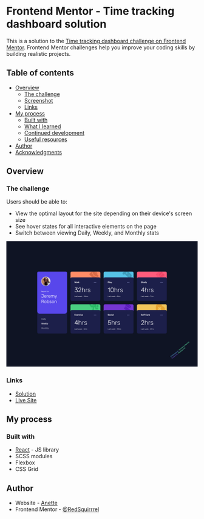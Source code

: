 # Frontend Mentor - Time tracking dashboard solution

This is a solution to the [Time tracking dashboard challenge on Frontend Mentor](https://www.frontendmentor.io/challenges/time-tracking-dashboard-UIQ7167Jw). Frontend Mentor challenges help you improve your coding skills by building realistic projects.

## Table of contents

- [Overview](#overview)
  - [The challenge](#the-challenge)
  - [Screenshot](#screenshot)
  - [Links](#links)
- [My process](#my-process)
  - [Built with](#built-with)
  - [What I learned](#what-i-learned)
  - [Continued development](#continued-development)
  - [Useful resources](#useful-resources)
- [Author](#author)
- [Acknowledgments](#acknowledgments)

## Overview

### The challenge

Users should be able to:

- View the optimal layout for the site depending on their device's screen size
- See hover states for all interactive elements on the page
- Switch between viewing Daily, Weekly, and Monthly stats

![](./cover.png)

### Links

- [Solution](https://github.com/RedSquirrrel/Time-Tracking-Dashboard)
- [Live Site](https://time-tracking-anette.netlify.app/)

## My process

### Built with

- [React](https://reactjs.org/) - JS library
- SCSS modules
- Flexbox
- CSS Grid

## Author

- Website - [Anette](https://www.your-site.com)
- Frontend Mentor - [@RedSquirrrel](https://www.frontendmentor.io/profile/redsquirrrel)
